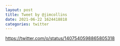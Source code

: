 ```yaml
--- 
layout: post 
title: Tweet by @jimcollins 
date: 2021-06-22 1624418818 
categories: twitter 
--- 
```

https://twitter.com/o/status/1407540598865805318